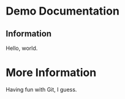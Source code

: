 # Demo Documentation

## Information

Hello, world.

# More Information

Having fun with Git, I guess.